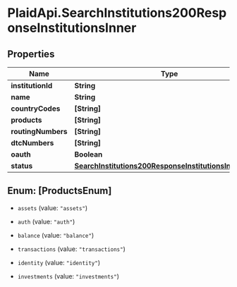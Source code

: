 # PlaidApi.SearchInstitutions200ResponseInstitutionsInner

## Properties

Name | Type | Description | Notes
------------ | ------------- | ------------- | -------------
**institutionId** | **String** |  | [optional] 
**name** | **String** |  | [optional] 
**countryCodes** | **[String]** |  | [optional] 
**products** | **[String]** |  | [optional] 
**routingNumbers** | **[String]** |  | [optional] 
**dtcNumbers** | **[String]** |  | [optional] 
**oauth** | **Boolean** |  | [optional] 
**status** | [**SearchInstitutions200ResponseInstitutionsInnerStatus**](SearchInstitutions200ResponseInstitutionsInnerStatus.md) |  | [optional] 



## Enum: [ProductsEnum]


* `assets` (value: `"assets"`)

* `auth` (value: `"auth"`)

* `balance` (value: `"balance"`)

* `transactions` (value: `"transactions"`)

* `identity` (value: `"identity"`)

* `investments` (value: `"investments"`)




